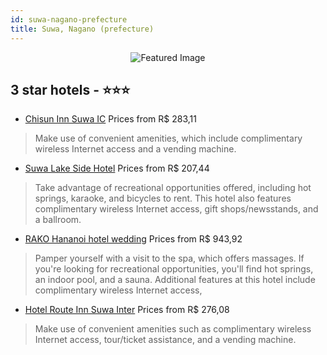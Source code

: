 ```yaml
---
id: suwa-nagano-prefecture
title: Suwa, Nagano (prefecture)
---
```


<center><img src="https://i.travelapi.com/hotels/4000000/3980000/3972700/3972617/e4366201_z.jpg" alt="Featured Image" /></center>


##  3 star hotels - ⭐️⭐️⭐️

-    [Chisun Inn Suwa IC](https://us.hurb.com/hotels/suwa/chisun-inn-suwa-ic-JNP-JP563318?cmp=18055) Prices from R$ 283,11
   > Make use of convenient amenities, which include complimentary wireless Internet access and a vending machine.
-    [Suwa Lake Side Hotel](https://us.hurb.com/hotels/suwa/suwa-lake-side-hotel-JNP-JP147069?cmp=18055) Prices from R$ 207,44
   > Take advantage of recreational opportunities offered, including hot springs, karaoke, and bicycles to rent. This hotel also features complimentary wireless Internet access, gift shops/newsstands, and a ballroom.
-    [RAKO Hananoi hotel wedding](https://us.hurb.com/hotels/suwa/rako-hananoi-hotel-wedding-JNP-JP00042S?cmp=18055) Prices from R$ 943,92
   > Pamper yourself with a visit to the spa, which offers massages. If you're looking for recreational opportunities, you'll find hot springs, an indoor pool, and a sauna. Additional features at this hotel include complimentary wireless Internet access, 
-    [Hotel Route Inn Suwa Inter](https://us.hurb.com/hotels/suwa/hotel-route-inn-suwa-inter-JNP-JP796945?cmp=18055) Prices from R$ 276,08
   > Make use of convenient amenities such as complimentary wireless Internet access, tour/ticket assistance, and a vending machine.
